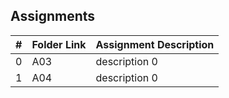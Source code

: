 ## Assignments

|  #  | Folder Link | Assignment Description |
| :-: | ----------- | ---------------------- |
|  0  | A03      | description 0          |
|  1  | A04      | description 0          |
